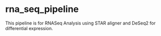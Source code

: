 # rna_seq_pipeline
This pipeline is for RNASeq Analysis using STAR aligner and DeSeq2 for differential expression.
